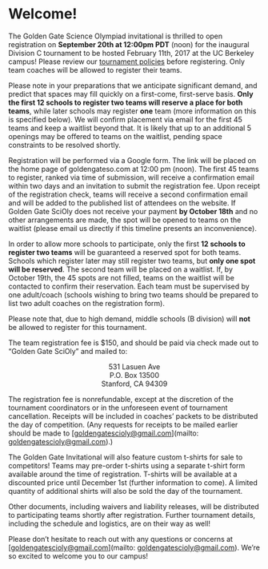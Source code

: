 # Welcome!

The Golden Gate Science Olympiad invitational is thrilled to open registration on **September 20th at 12:00pm PDT** (noon) for the inaugural Division C tournament to be hosted February 11th, 2017 at the UC Berkeley campus! Please review our [tournament policies](/details/) before registering. Only team coaches will be allowed to register their teams.

Please note in your preparations that we anticipate significant demand, and predict that spaces may fill quickly on a first-come, first-serve basis. **Only the first 12 schools to register two teams will reserve a place for both teams**, while later schools may register **one** team (more information on this is specified below). We will confirm placement via email for the first 45 teams and keep a waitlist beyond that. It is likely that up to an additional 5 openings may be offered to teams on the waitlist, pending space constraints to be resolved shortly.

Registration will be performed via a Google form. The link will be placed on the home page of goldengateso.com at 12:00 pm (noon). The first 45 teams to register, ranked via time of submission, will receive a confirmation email within two days and an invitation to submit the registration fee. Upon receipt of the registration check, teams will receive a second confirmation email and will be added to the published list of attendees on the website. If Golden Gate SciOly does not receive your payment **by October 18th** and no other arrangements are made, the spot will be opened to teams on the waitlist (please email us directly if this timeline presents an inconvenience).

In order to allow more schools to participate, only the first **12 schools to register two teams** will be guaranteed a reserved spot for both teams. Schools which register later may still register two teams, but **only one spot will be reserved**.  The second team will be placed on a waitlist. If, by October 19th, the 45 spots are not filled, teams on the waitlist will be contacted to confirm their reservation. Each team must be supervised by one adult/coach (schools wishing to bring two teams should be prepared to list two adult coaches on the registration form).

Please note that, due to high demand, middle schools (B division) will **not** be allowed to register for this tournament.

The team registration fee is $150, and should be paid via check made out to “Golden Gate SciOly” and mailed to:

<p align="center">
531 Lasuen Ave<br>
P.O. Box 13500<br>
Stanford, CA 94309
</p>

The registration fee is nonrefundable, except at the discretion of the tournament coordinators or in the unforeseen event of tournament cancellation. Receipts will be included in coaches’ packets to be distributed the day of competition. (Any requests for receipts to be mailed earlier should be made to [goldengatescioly@gmail.com](mailto: goldengatescioly@gmail.com).)

The Golden Gate Invitational will also feature custom t-shirts for sale to competitors! Teams may pre-order t-shirts using a separate t-shirt form available around the time of registration. T-shirts will be available at a discounted price until December 1st  (further information to come). A limited quantity of additional shirts will also be sold the day of the tournament.

Other documents, including waivers and liability releases, will be distributed to participating teams shortly after registration. Further tournament details, including the schedule and logistics, are on their way as well!

Please don’t hesitate to reach out with any questions or concerns at [goldengatescioly@gmail.com](mailto: goldengatescioly@gmail.com). We’re so excited to welcome you to our campus!
